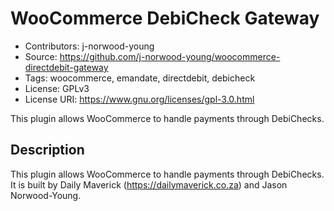 # WooCommerce DebiCheck Gateway

- Contributors: j-norwood-young
- Source: https://github.com/j-norwood-young/woocommerce-directdebit-gateway
- Tags: woocommerce, emandate, directdebit, debicheck
- License: GPLv3
- License URI: https://www.gnu.org/licenses/gpl-3.0.html

This plugin allows WooCommerce to handle payments through DebiChecks.

## Description

This plugin allows WooCommerce to handle payments through DebiChecks. It is built by Daily Maverick (https://dailymaverick.co.za) and Jason Norwood-Young.
